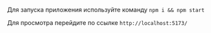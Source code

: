 Для запуска приложения используйте команду
`npm i && npm start`

Для просмотра перейдите по ссылке
`http://localhost:5173/`
